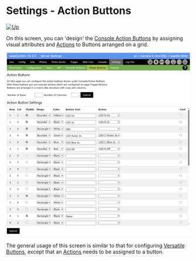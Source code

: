 # Settings - Action Buttons

[![Up](img/goup.gif)](./Settings.md)

On this screen, you can 'design' the [Console Action Buttons](./ConsoleActionButtons.md) by assigning visual attributes and [Actions](./TriggerActions.md) to Buttons arranged on a grid.

![ActionButtons](./img/Settings_AButtons.jpg)

The general usage of this screen is similar to that for configuring [Versatile Buttons](./ConsoleVButtons.md), except that an [Actions](./TriggerActions.md) needs to be assigned to a button.